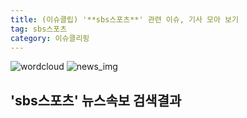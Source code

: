 ```yaml
---
title: (이슈클립) '**sbs스포츠**' 관련 이슈, 기사 모아 보기
tag: sbs스포츠
category: 이슈클리핑
---
```

![wordcloud](https://s3.ap-northeast-2.amazonaws.com/lyrics101-wordcloud/2018-09-16-1537061260.png)
![news_img](https://user-images.githubusercontent.com/42597476/44507050-1206f400-a6e4-11e8-8d98-7ffbfebb353f.png)
## **'**sbs스포츠**'** 뉴스속보 검색결과

